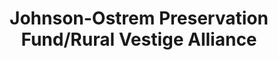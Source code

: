---
layout: repo
title: "Johnson-Ostrem Preservation Fund/Rural Vestige Alliance"
id: 6448
permalink: repos/6448/
---